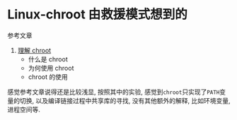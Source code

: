 # Linux-chroot 由救援模式想到的

参考文章

1. [理解 chroot](https://www.ibm.com/developerworks/cn/linux/l-cn-chroot/index.html)
    - 什么是 chroot
    - 为何使用 chroot
    - chroot 的使用

感觉参考文章说得还是比较浅显, 按照其中的实验, 感觉到`chroot`只实现了`PATH`变量的切换, 以及编译链接过程中共享库的寻找, 没有其他额外的解释, 比如环境变量, 进程空间等.

